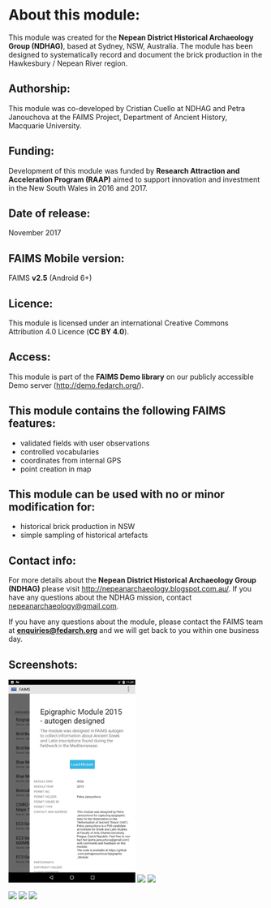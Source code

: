 # About this module:
This module was created for the **Nepean District Historical Archaeology Group (NDHAG)**, based at Sydney, NSW, Australia. The module has been designed to systematically record and document the brick production in the Hawkesbury / Nepean River region.

## Authorship:
This module was co-developed by Cristian Cuello at NDHAG and Petra Janouchova at the FAIMS Project, Department of Ancient History, Macquarie University.

## Funding:
Development of this module was funded by **Research Attraction and Acceleration Program (RAAP)** aimed to support innovation and investment in the New South Wales in 2016 and 2017.


## Date of release:
November 2017 

## FAIMS Mobile version:
FAIMS **v2.5** (Android 6+)
## Licence:
This module is licensed under an international Creative Commons Attribution 4.0 Licence (**CC BY 4.0**).

## Access:
This module is part of the **FAIMS Demo library** on our publicly accessible Demo server (http://demo.fedarch.org/). 

## This module contains the following FAIMS features:
* validated fields with user observations
* controlled vocabularies
* coordinates from internal GPS
* point creation in map

## This module can be used with no or minor modification for:
* historical brick production in NSW
* simple sampling of historical artefacts

## Contact info:
For more details about the **Nepean District Historical Archaeology Group (NDHAG)** please visit http://nepeanarchaeology.blogspot.com.au/. If you have any questions about the NDHAG mission, contact nepeanarchaeology@gmail.com.

If you have any questions about the module, please contact the FAIMS team at **enquiries@fedarch.org** and we will get back to you within one business day.

## Screenshots:

<p align="left">
  <img src="https://github.com/petrajanouchova/Epigraphic_Module/blob/master/screenshots/Screenshot_20170912-113953.png" width="250"/>
  <img src="xxx" width="250"/>
  <img src="xxx" width="250"/>
</p>

<p align="left">
 <img src="xxx" width="250"/>
  <img src="xxx" width="250"/>
  <img src="xxx" width="250"/>
</p>

